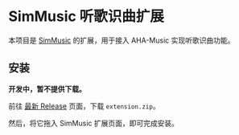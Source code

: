 # SimMusic 听歌识曲扩展
本项目是 [SimMusic](https://github.com/Simsv-Software/SimMusic2024) 的扩展，用于接入 AHA-Music 实现听歌识曲功能。

## 安装
**开发中，暂不提供下载。**

前往 [最新 Release](https://github.com/simsv-software/SimMusic-Recognition-Ext/releases/latest) 页面，下载 `extension.zip`。

然后，将它拖入 SimMusic 扩展页面，即可完成安装。